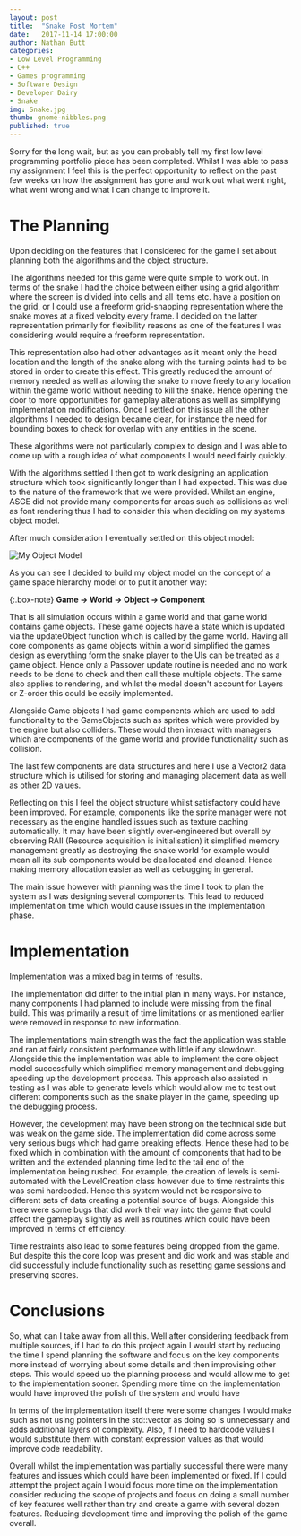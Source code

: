 ```yaml
---
layout: post
title:  "Snake Post Mortem"
date:   2017-11-14 17:00:00
author: Nathan Butt
categories:
- Low Level Programming
- C++
- Games programming
- Software Design
- Developer Dairy
- Snake
img: Snake.jpg
thumb: gnome-nibbles.png
published: true
---
```


Sorry for the long wait, but as you can probably tell my first low level programming portfolio piece has been completed.
Whilst I was able to pass my assignment I feel this is the perfect opportunity to reflect on the past few weeks on how the assignment has gone and work out what went right, what went wrong and what I can change to improve it.

<!--more-->

# The Planning

Upon deciding on the features that I considered for the game I set about planning both the algorithms and the object structure.

The algorithms needed for this game were quite simple to work out. In terms of the snake I had the choice between either using a grid algorithm where the screen is divided into cells and all items etc. have a position on the grid, or I could use a freeform grid-snapping representation where the snake moves at a fixed velocity every frame. I decided on the latter representation primarily for flexibility reasons as one of the features I was considering would require a freeform representation.

This representation also had other advantages as it meant only the head location and the length of the snake along with the turning points had to be stored in order to create this effect. This greatly reduced the amount of memory needed as well as allowing the snake to move freely to any location within the game world without needing to kill the snake. Hence opening the door to more opportunities for gameplay alterations as well as simplifying implementation modifications. Once I settled on this issue all the other algorithms I needed to design became clear, for instance the need for bounding boxes to check for overlap with any entities in the scene.

These algorithms were not particularly complex to design and I was able to come up with a rough idea of what components I would need fairly quickly.

With the algorithms settled I then got to work designing an application structure which took significantly longer than I had expected. This was due to the nature of the framework that we were provided. Whilst an engine, ASGE did not provide many components for areas such as collisions as well as font rendering thus I had to consider this when deciding on my systems object model.

After much consideration I eventually settled on this object model:

![My Object Model](https://n86-64.github.io/img/snake/snake_plan_final.png)

As you can see I decided to build my object model on the concept of a game space hierarchy model or to put it another way:

{:.box-note}
**Game -> World -> Object -> Component**

That is all simulation occurs within a game world and that game world contains game objects. These game objects have a state which is updated via the updateObject function which is called by the game world. Having all core components as game objects within a world simplified the games design as everything form the snake player to the UIs can be treated as a game object. Hence only a Passover update routine is needed and no work needs to be done to check and then call these multiple objects. The same also applies to rendering, and whilst the model doesn't account for Layers or Z-order this could be easily implemented.

Alongside Game objects I had game components which are used to add functionality to the GameObjects such as sprites which were provided by the engine but also colliders. These would then interact with managers which are components of the game world and provide functionality such as collision.

The last few components are data structures and here I use a Vector2 data structure which is utilised for storing and managing placement data as well as other 2D values.

Reflecting on this I feel the object structure whilst satisfactory could have been improved. For example, components like the sprite manager were not necessary as the engine handled issues such as texture caching automatically. It may have been slightly over-engineered but overall by observing RAII (Resource acquisition is initialisation) it simplified memory management greatly as destroying the snake world for example would mean all its sub components would be deallocated and cleaned. Hence making memory allocation easier as well as debugging in general.

The main issue however with planning was the time I took to plan the system as I was designing several components. This lead to reduced implementation time which would cause issues in the implementation phase.

# Implementation

Implementation was a mixed bag in terms of results.

The implementation did differ to the initial plan in many ways. For instance, many components I had planned to include were missing from the final build. This was primarily a result of time limitations or as mentioned earlier were removed in response to new information.

The implementations main strength was the fact the application was stable and ran at fairly consistent performance with little if any slowdown. Alongside this the implementation was able to implement the core object model successfully which simplified memory management and debugging speeding up the development process. This approach also assisted in testing as I was able to generate levels which would allow me to test out different components such as the snake player in the game, speeding up the debugging process.

However, the development may have been strong on the technical side but was weak on the game side. The implementation did come across some very serious bugs which had game breaking effects. Hence these had to be fixed which in combination with the amount of components that had to be written and the extended planning time led to the tail end of the implementation being rushed. For example, the creation of levels is semi-automated with the LevelCreation class however due to time restraints this was semi hardcoded. Hence this system would not be responsive to different sets of data creating a potential source of bugs. Alongside this there were some bugs that did work their way into the game that could affect the gameplay slightly as well as routines which could have been improved in terms of efficiency.

Time restraints also lead to some features being dropped from the game. But despite this the core loop was present and did work and was stable and did successfully include functionality such as resetting game sessions and preserving scores.



# Conclusions

So, what can I take away from all this. Well after considering feedback from multiple sources, if I had to do this project again I would start by reducing the time I spend planning the software and focus on the key components more instead of worrying about some details and then improvising other steps. This would speed up the planning process and would allow me to get to the implementation sooner. Spending more time on the implementation would have improved the polish of the system and would have

In terms of the implementation itself there were some changes I would make such as not using pointers in the std::vector as doing so is unnecessary and adds additional layers of complexity. Also, if I need to hardcode values I would substitute them with constant expression values as that would improve code readability.

Overall whilst the implementation was partially successful there were many features and issues which could have been implemented or fixed.
If I could attempt the project again I would focus more time on the implementation consider reducing the scope of projects and focus on doing a small number of key features well rather than try and create a game with several dozen features. Reducing development time and improving the polish of the game overall.
